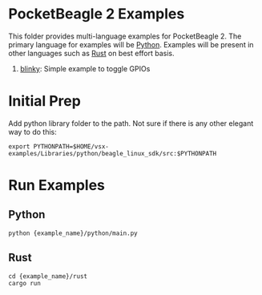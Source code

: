 # PocketBeagle 2 Examples

This folder provides multi-language examples for PocketBeagle 2. The primary language for examples will be [Python](https://www.python.org/). Examples will be present in other languages such as [Rust](https://www.rust-lang.org/) on best effort basis.

1. [blinky](blinky): Simple example to toggle GPIOs

# Initial Prep

Add python library folder to the path. Not sure if there is any other elegant way to do this:

```console
export PYTHONPATH=$HOME/vsx-examples/Libraries/python/beagle_linux_sdk/src:$PYTHONPATH
```

# Run Examples

## Python

```console
python {example_name}/python/main.py
```

## Rust

```console
cd {example_name}/rust
cargo run
```
